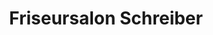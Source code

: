 ---
title: "Friseursalon Schreiber"
url: /leer-ostfriesland/friseursalon-schreiber/
shop: Friseur
---